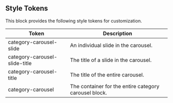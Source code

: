## Style Tokens

This block provides the following style tokens for customization.

| **Token**                     | **Description**                                       |
| ----------------------------- | ----------------------------------------------------- |
| category-carousel-slide       | An individual slide in the carousel.                  |
| category-carousel-slide-title | The title of a slide in the carousel.                 |
| category-carousel-title       | The title of the entire carousel.                     |
| category-carousel             | The container for the entire category carousel block. |
